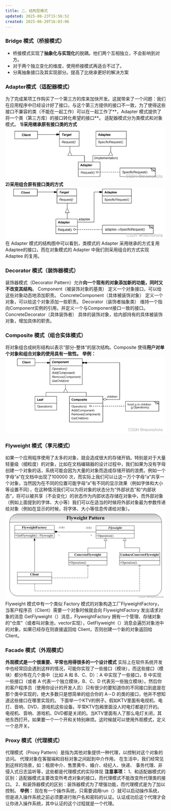 ```yaml
---
title: 二、结构型模式
updated: 2025-08-23T15:56:52
created: 2025-06-20T16:03:06
---
```


### Bridge 模式（桥接模式）
- 桥接模式实现了**抽象化与实现化**的脱耦。他们两个互相独立，不会影响到对方。
- 对于两个独立变化的维度，使用桥接模式再适合不过了。
- 分离抽象接口及其实现部分。提高了比继承更好的解决方案
### Adapter模式（适配器模式）
为了完成某项工作购买了一个第三方的库来加快开发。这就带来了一个问题：我们在应用程序中已经设计好了接口，与这个第三方提供的接口不一致，为了使得这些接口不兼容的类（不能在一起工作）可以在一起工作了**，Adapter 模式提供了将一个类（第三方库）的接口转化希望的接口**。
适配器模式分为类模式和对象模式。
**1)采用继承原有接口类的方式**
![image1](../../../resources/3447ba81e0544b4797d98eaa5326d3f7.png)
**2)采用组合原有接口类的方式**
![image2](../../../resources/c31385202f5f496b89344197227dd0b6.png)
在 Adapter 模式的结构图中可以看到，类模式的 Adapter 采用继承的方式复用 Adaptee的接口，而在对象模式的 Adapter 中我们则采用组合的方式实现 Adaptee 的复用。
### Decorator 模式（装饰器模式）
装饰器模式（Decorator Pattern）允许**向一个现有的对象添加新的功能，同时又不改变其结构**。
Component（被装饰对象的基类）
定义一个对象接口，可以给这些对象动态地添加职责。
ConcreteComponent（具体被装饰对象）
定义一个对象，可以给这个对象添加一些职责。
Decorator（装饰者抽象类）
维持一个指向Component实例的引用，并定义一个与Component接口一致的接口。
ConcreteDecorator（具体装饰者）
具体的装饰对象，给内部持有的具体被装饰对象，增加具体的职责。
### Composite 模式（组合实体模式）
将对象组合成树形结构以表示“部分-整体”的层次结构。Composite 使得**用户对单个对象和组合对象的使用具有一致性。**
**举例：**
![image3](../../../resources/43624bee2b8c4f97b64e12d3fa469e8f.png)
### Flyweight 模式（享元模式）
如果一个应用程序使用了太多的对象，就会造成很大的存储开销。特别是对于大量轻量级（细粒度）的对象，比如在文档编辑器的设计过程中，我们如果为没有字母创建一个对象的话，系统可能会因为大量的对象而造成存储开销的浪费。例如一个字母“a”在文档中出现了100000 次，而实际上我们可以让这一万个字母“a”共享一个对象，当然因为在不同的位置可能字母“a”有不同的显示效果（例如字体和大小等设置不同），在这种情况我们可以为将对象的状态分为“外部状态”和“内部状态”，将可以被共享（不会变化）的状态作为内部状态存储在对象中，而外部对象（例如上面提到的字体、大小等）我们可以在适当的时候将外部对象最为参数传递给对象（例如在显示的时候，将字体、大小等信息传递给对象）。
![image4](../../../resources/cd754705383e4cd6a5e2120bebc7b620.png)
Flyweight 模式中有一个类似 Factory 模式的对象构造工厂FlyweightFactory，当客户程序员（Client）需要一个对象时候就会向 FlyweightFactory 发出请求对象的消息 GetFlyweight（）消息，FlyweightFactory 拥有一个管理、存储对象的“仓库”（或者叫对象池，vector实现），GetFlyweight（）消息会遍历对象池中的对象，如果已经存在则直接返回给 Client，否则创建一个新的对象返回给 Client。
### Facade 模式（外观模式）
**外观模式是一个很重要、平常也用得很多的一个设计模式**
实际上在软件系统开发中也经常回会遇到这样的情况，可能你实现了一些接口（模块），而这些接口（模块）都分布在几个类中（比如 A 和 B、C、D）：A 中实现了一些接口，B 中实现一些接口（或者 A 代表一个独立模块，B、C、D 代表另一些独立模块）。然后你的客户程序员（使用你设计的开发人员）只有很少的要知道你的不同接口到底是在那个类中实现的，绝大多数只是想简单的组合你的 A－D 的类的接口，他并不想知道这些接口在哪里实现的。
下面举一个KTV的例子。假如KTV里面有电视机、电灯、音响、DVD、游戏机这些设备。平常KTV包厢里面没人时电灯都是打开的。电视机、音响、游戏机、DVD都是关闭的。当KTV里面有人了那么电灯关闭，其他东西打开。如果要一个一个开和关特别麻烦。这时候就可以使用外观模式，定义一个总开关。

### Proxy 模式（代理模式）
代理模式（Proxy Pattern）是指为其他对象提供一种代理，以控制对这个对象的访问。 代理对象在客服端和目标对象之间起到中介作用。
在生活中，我们经常见到这样的场景，如：租房中介、售票黄牛、婚介、经纪人、快递、 事务代理、非侵入式日志监听等，这些都是代理模式的实际体现
**注意事项：**
1、和适配器模式的区别：适配器模式主要改变所考虑对象的接口，而代理模式不能改变所代理类的接口。
2、和装饰器模式的区别：装饰器模式为了增强功能，而代理模式是为了加以控制。
**举例：**
现在有一个操作系统，只需要调用run（）就可以启动操作系统，但是进入操作系统之前必须要进行账户名和密码的认证。认证成功后这个代理才会让你进入操作系统，其中认证的这个过程就是一个代理。

